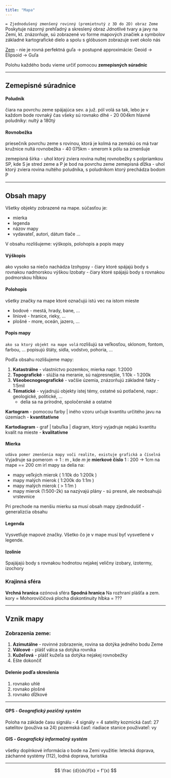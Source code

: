 ```yaml
---
title: "Mapa"
---
```


`= Zjednodušený zmenšený rovinný (premietnutý z 3D do 2D) obraz Zeme`
Poskytuje názorný prehľadný a skreslený obraz
Jdnotlivé tvary a javy na Zemi, kt. znázorňuje, sú zobrazené vo forme mapových značiek a symbolov
základné kartografické dielo a spolu s glóbusom zobrazuje svet okolo nás

[Zem](zem.md) - nie je rovná perfektná guľa -> postupné approximácie:
 Geoid -> Elipsoid -> Guľa

Polohu každého bodu vieme určiť pomocou **zemepisných súradníc** 

-------------------------------
## Zemepisné súradnice

#### Poludník
čiara na povrchu zeme spájajúca sev. a juž. pól
volá sa tak, lebo je v každom bode rovnaký čas
všeky sú rovnako dlhé - 20 004km 
hlavné poludníky: nultý a 180tý
 
#### Rovnobežka
priesečník povrchu zeme s rovinou, ktorá je kolmá na zemskú os
má tvar kružnice
nultá rovnobežka - 40 075km - smerom k pólu sa zmenšuje

zemepisná šírka - uhol ktorý zviera rovina nultej rovnobežky s polpriamkou SP, kde S je stred zeme a P je bod na povrchu zeme
zemepisná dĺžka - uhol ktorý zviera rovina nultého poludníka, s poludníkom ktorý prechádza bodom P

--------------------------------

## Obsah mapy
Všetky objekty zobrazené na mape.
súčasťou je:
 - mierka
 - legenda 
 - názov mapy
 - vydavateľ, autori, dátum tlače ...
 
V obsahu rozlišujeme: výškopis, polohopis a popis mapy

#### Výškopis 
ako vysoko sa niečo nachádza
Izohypsy - čiary ktoré spájajú body s rovnakou nadmorskou výškou
Izobaty - čiary ktoré spájajú body s rovnakou podmorskou hĺbkou

#### Polohopis
všetky značky na mape ktoré označujú istú vec na istom mieste
  - bodové - mestá, hrady, bane, ... 
  - líniové - hranice, rieky, ...
  - plošné - more, oceán, jazero, ...
  
#### Popis mapy 
`ako sa ktorý objekt na mape volá`
rozlišujú sa veľkosťou, sklonom, fontom, farbou, ...
popisujú štáty, sídla, vodstvo, pohoria, ...
  
Podľa obsahu rozlišujeme mapy:
  1. **Katastrálne** - vlastníctvo pozemkov, mierka napr. 1:2000
  2. **Topografické** - slúžia na meranie, sú najpresnejšie, 1:10k - 1:200k
  3. **Všeobecnogeografické** - vačšie územia, znázorňujú základné fakty - 1:5mil
  4. **Tématické** - vyjadrujú objekty istej témy, ostatné sú potlačené, napr.: geologické, politické, ...
       - delia sa na prírodné, spoločenské a ostatné

**Kartogram** - pomocou farby | iného vzoru určuje kvantitu určitého javu na územiach - **kvantitatívne**

**Kartodiagram** - graf | tabuľka | diagram, ktorý vyjadruje nejakú kvantitu kvalít na mieste - **kvalitatívne** 

#### Mierka
`udáva pomer zmenšenia mapy voči realite, existuje grafická a číselná`
Vyjadruje sa pomerom -> 1 : m , kde *m* je **mierkové číslo**
1 : 200 -> 1cm na mape == 200 cm irl
mapy sa delia na:
 - mapy veľkých mierok ( 1:10k do 1:200k )
 - mapy malých mierok ( 1:200k do 1:1m )
 - mapy malých mierok ( > 1:1m )
 - mapy mierok (1:500-2k) sa nazývajú plány - sú presné, ale neobsahujú vrstevnice

Pri prechode na menšiu mierku sa musí obsah mapy zjednodušiť - generalizćia obsahu

#### Legenda
Vysvetľuje mapové značky.
Všetko čo je v mape musí byť vysvetlené v legende.
  
#### Izolinie
Spajájajú body s rovnakou hodnotou nejakej veličny
izobary, izotermy, izochory

### Krajinná sféra
**Vrchná hranica** 
ozónová sféra
**Spodná hranica** 
Na rozhraní plášťa a zem. kory = Mohorovičičová plocha diskontinuity
hĺbka = ???

---

## Vznik mapy
### Zobrazenia zeme:
1. **Azimutálne** - rovinné zobrazenie, rovina sa dotýka jedného bodu Zeme
2. **Válcové** - plášť válca sa dotýka rovníka
3. **Kužeľová** - plášť kužeľa sa dotýka nejakej rovnobežky
4. Ešte dokončiť

#### Delenie podľa skreslenia
1. rovnako uhlé
2. rovnako plošné
3. rovnako dĺžkové

---

#### GPS - *Geografický pozičný systém*
Poloha na základe času signálu - 4 signály = 4 satelity
kozmická časť: 27 satelitov (používa sa 24)
pozemská časť: riadiace stanice
použivateľ: vy

#### GIS - *Geografický informačný systém*
 všetky doplnkové informácia o bode na Zemi
využitie: letecká doprava, záchanné systémy (112), lodná doprava, turistika

---

$$
\frac {d}{dx}f(x) = f'(x)
$$